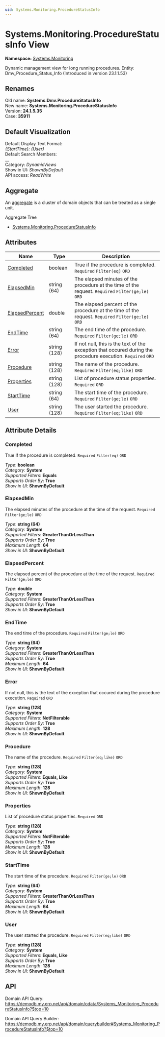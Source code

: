 ```yaml
---
uid: Systems.Monitoring.ProcedureStatusInfo
---
```

# Systems.Monitoring.ProcedureStatusInfo View

**Namespace:** [Systems.Monitoring](Systems.Monitoring.md)  

Dynamic management view for long running procedures. Entity: Dmv_Procedure_Status_Info (Introduced in version 23.1.1.53)

## Renames

Old name: **Systems.Dmv.ProcedureStatusInfo**  
New name: **Systems.Monitoring.ProcedureStatusInfo**  
Version: **24.1.5.35**  
Case: **35911**  



## Default Visualization
Default Display Text Format:  
_{StartTime}: {User}_  
Default Search Members:  
__  
Category:  _DynamicViews_  
Show in UI:  _ShownByDefault_  
API access:  _ReadWrite_  

## Aggregate
An [aggregate](https://docs.erp.net/tech/advanced/concepts/aggregates.html) is a cluster of domain objects that can be treated as a single unit.  

Aggregate Tree  
* [Systems.Monitoring.ProcedureStatusInfo](Systems.Monitoring.ProcedureStatusInfo.md)  

## Attributes

| Name | Type | Description |
| ---- | ---- | --- |
| [Completed](Systems.Monitoring.ProcedureStatusInfo.md#completed) | boolean | True if the procedure is completed. `Required` `Filter(eq)` `ORD` 
| [ElapsedMin](Systems.Monitoring.ProcedureStatusInfo.md#elapsedmin) | string (64) | The elapsed minutes of the procedure at the time of the request. `Required` `Filter(ge;le)` `ORD` 
| [ElapsedPercent](Systems.Monitoring.ProcedureStatusInfo.md#elapsedpercent) | double | The elapsed percent of the procedure at the time of the request. `Required` `Filter(ge;le)` `ORD` 
| [EndTime](Systems.Monitoring.ProcedureStatusInfo.md#endtime) | string (64) | The end time of the procedure. `Required` `Filter(ge;le)` `ORD` 
| [Error](Systems.Monitoring.ProcedureStatusInfo.md#error) | string (128) | If not null, this is the text of the exception that occured during the procedure execution. `Required` `ORD` 
| [Procedure](Systems.Monitoring.ProcedureStatusInfo.md#procedure) | string (128) | The name of the procedure. `Required` `Filter(eq;like)` `ORD` 
| [Properties](Systems.Monitoring.ProcedureStatusInfo.md#properties) | string (128) | List of procedure status properties. `Required` `ORD` 
| [StartTime](Systems.Monitoring.ProcedureStatusInfo.md#starttime) | string (64) | The start time of the procedure. `Required` `Filter(ge;le)` `ORD` 
| [User](Systems.Monitoring.ProcedureStatusInfo.md#user) | string (128) | The user started the procedure. `Required` `Filter(eq;like)` `ORD` 


## Attribute Details

### Completed

True if the procedure is completed. `Required` `Filter(eq)` `ORD`

_Type_: **boolean**  
_Category_: **System**  
_Supported Filters_: **Equals**  
_Supports Order By_: **True**  
_Show in UI_: **ShownByDefault**  

### ElapsedMin

The elapsed minutes of the procedure at the time of the request. `Required` `Filter(ge;le)` `ORD`

_Type_: **string (64)**  
_Category_: **System**  
_Supported Filters_: **GreaterThanOrLessThan**  
_Supports Order By_: **True**  
_Maximum Length_: **64**  
_Show in UI_: **ShownByDefault**  

### ElapsedPercent

The elapsed percent of the procedure at the time of the request. `Required` `Filter(ge;le)` `ORD`

_Type_: **double**  
_Category_: **System**  
_Supported Filters_: **GreaterThanOrLessThan**  
_Supports Order By_: **True**  
_Show in UI_: **ShownByDefault**  

### EndTime

The end time of the procedure. `Required` `Filter(ge;le)` `ORD`

_Type_: **string (64)**  
_Category_: **System**  
_Supported Filters_: **GreaterThanOrLessThan**  
_Supports Order By_: **True**  
_Maximum Length_: **64**  
_Show in UI_: **ShownByDefault**  

### Error

If not null, this is the text of the exception that occured during the procedure execution. `Required` `ORD`

_Type_: **string (128)**  
_Category_: **System**  
_Supported Filters_: **NotFilterable**  
_Supports Order By_: **True**  
_Maximum Length_: **128**  
_Show in UI_: **ShownByDefault**  

### Procedure

The name of the procedure. `Required` `Filter(eq;like)` `ORD`

_Type_: **string (128)**  
_Category_: **System**  
_Supported Filters_: **Equals, Like**  
_Supports Order By_: **True**  
_Maximum Length_: **128**  
_Show in UI_: **ShownByDefault**  

### Properties

List of procedure status properties. `Required` `ORD`

_Type_: **string (128)**  
_Category_: **System**  
_Supported Filters_: **NotFilterable**  
_Supports Order By_: **True**  
_Maximum Length_: **128**  
_Show in UI_: **ShownByDefault**  

### StartTime

The start time of the procedure. `Required` `Filter(ge;le)` `ORD`

_Type_: **string (64)**  
_Category_: **System**  
_Supported Filters_: **GreaterThanOrLessThan**  
_Supports Order By_: **True**  
_Maximum Length_: **64**  
_Show in UI_: **ShownByDefault**  

### User

The user started the procedure. `Required` `Filter(eq;like)` `ORD`

_Type_: **string (128)**  
_Category_: **System**  
_Supported Filters_: **Equals, Like**  
_Supports Order By_: **True**  
_Maximum Length_: **128**  
_Show in UI_: **ShownByDefault**  


## API

Domain API Query:
<https://demodb.my.erp.net/api/domain/odata/Systems_Monitoring_ProcedureStatusInfo?$top=10>

Domain API Query Builder:
<https://demodb.my.erp.net/api/domain/querybuilder#Systems_Monitoring_ProcedureStatusInfo?$top=10>

